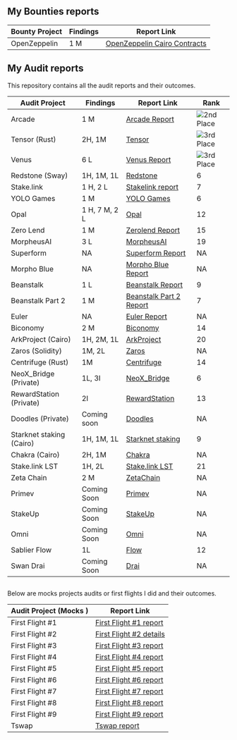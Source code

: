 
## My Bounties reports


| **Bounty Project** | **Findings**        | **Report Link**                                                                                                                                         
|-------------------|-------------------|---------------------------------------------------------------------------------------------------------------------------------------------------------|
| OpenZeppelin      | 1 M     | [OpenZeppelin Cairo Contracts](https://github.com/OpenZeppelin/cairo-contracts/security/advisories/GHSA-w2px-25pm-2cf9)                                            

## My Audit reports

This repository contains all the audit reports and their outcomes.

| **Audit Project** | **Findings**        | **Report Link**                                                                                                                                         | **Rank** |
|-------------------|-------------------|---------------------------------------------------------------------------------------------------------------------------------------------------------|----------|
| Arcade            | 1 M     | [Arcade Report](https://github.com/iftikharuddin/audit-reports/blob/master/cantina-audits/Arcade/arcade.md)                                             | ![2nd Place](https://img.shields.io/badge/Rank-2-yellow)        |
| Tensor (Rust)        | 2H, 1M | [Tensor](https://cantina.xyz/competitions/21787352-de2c-4a77-af09-cc0a250d1f04/leaderboard)       | ![3rd Place](https://img.shields.io/badge/Rank-3-orange)       |                                                                                                                  | NA       |
| Venus             | 6 L   | [Venus Report](https://github.com/iftikharuddin/audit-reports/blob/master/cantina-audits/Venus/venus.md)                                                | ![3rd Place](https://img.shields.io/badge/Rank-3-orange)        |
| Redstone (Sway)        | 1H, 1M, 1L | [Redstone](#)                     | 6       |                                                                                                                  | NA       |
| Stake.link        | 1 H, 2 L | [Stakelink report](https://github.com/iftikharuddin/audit-reports/blob/master/code-hawk-audits/stake.link/Iftikhar-stake.link.md)                       | 7        |
| YOLO Games        | 1 M      | [YOLO Games](https://github.com/iftikharuddin/audit-reports/blob/master/cantina-audits/YOLO%20Games/readme.md)                                                  | 6       |                                                                                     | NA       |
| Opal              | 1 H, 7 M, 2 L  | [Opal](https://github.com/iftikharuddin/audit-reports/tree/master/cantina-audits/opaldefi.xyz)                                                        | 12       |
| Zero Lend         | 1 M    | [Zerolend Report](https://github.com/iftikharuddin/audit-reports/tree/master/cantina-audits/ZeroLend)                                                  | 15       |
| MorpheusAI        | 3 L    | [MorpheusAI](https://github.com/iftikharuddin/audit-reports/blob/master/code-hawk-audits/MorpheusAI/Iftikhar-MorpheusAI.md)                            | 19       |
| Superform         | NA                | [Superform Report](https://github.com/iftikharuddin/audit-reports/tree/master/cantina-audits/superform)                                                | NA       |
| Morpho Blue       | NA                | [Morpho Blue Report](https://github.com/iftikharuddin/audit-reports/tree/master/cantina-audits/morpho-blue)                                            | NA       |
| Beanstalk         | 1 L       | [Beanstalk Report](https://github.com/iftikharuddin/audit-reports/blob/master/code-hawk-audits/Beanstalk/Iftikhar-Beanstalk-Part-1.md)                  | 9        |
| Beanstalk Part 2  | 1 M                | [Beanstalk Part 2 Report](https://github.com/iftikharuddin/audit-reports/blob/master/code-hawk-audits/Beanstalk%20-%20Beanstalk%20Part%202/Beanstalk-Part-2.md)                                                                                                                           | 7       |
| Euler             | NA                | [Euler Report](#)                                                                                                                                       | NA       |
| Biconomy          | 2 M    | [Biconomy](https://github.com/iftikharuddin/audit-reports/blob/master/code-hawk-audits/Biconomy%3A%20Nexus/Iftikhar-Biconomy_-Nexus.md)                     | 14       |                                                                                                                  | NA       |
| ArkProject (Cairo)        | 1H, 2M, 1L    | [ArkProject](https://github.com/iftikharuddin/audit-reports/blob/master/code-hawk-audits/ArkProject/Iftikhar-ArkProject_-NFT-Bridge.md)                     | 20       |                                                                                                                  | NA       |
| Zaros (Solidity)        | 1M, 2L    | [Zaros](https://github.com/iftikharuddin/audit-reports/blob/master/code-hawk-audits/Zaros/Iftikhar-Zaros-Part-1.md)                     | NA       |                                                                                                                  | NA       |
| Centrifuge (Rust)       | 1M  | [Centrifuge](https://cantina.xyz/competitions/a0a58a8b-247e-4203-b3cb-476ded9d5515/leaderboard)                     | 14       |                                                                                                                  | NA       |
| NeoX_Bridge (Private)       | 1L, 3I | [NeoX_Bridge](#)                     | 6       |                                                                                                                  | NA       |
| RewardStation (Private)        | 2I | [RewardStation](#)                     | 13       |                                                                                                                  | NA       |
| Doodles (Private)        | Coming soon | [Doodles](#)                     | NA       |                                                                                                                  | NA       |
| Starknet staking (Cairo)       | 1H, 1M, 1L | [Starknet staking](https://github.com/iftikharuddin/audit-reports/blob/master/code-hawk-audits/Starknet-Staking/Iftikhar-Staking.md)                     | 9       |                                                                                                                  | NA       |
| Chakra (Cairo)        | 2H, 1M | [Chakra](#)                     | NA       |                                                                                                                  | NA       |
| Stake.link LST        | 1H, 2L | [Stake.link LST](https://github.com/iftikharuddin/audit-reports/blob/master/code-hawk-audits/Liquid-Staking/Iftikhar-Liquid-Staking.md)                     | 21       |                                                                                                                  | NA       |
| Zeta Chain        | 2 M | [ZetaChain](#)                     | NA       |                                                                                                                  | NA       |
| Primev        | Coming Soon | [Primev](#)                     | NA       |                                                                                                                  | NA       |
| StakeUp        | Coming Soon | [StakeUp](#)                     | NA       |                                                                                                                  | NA       |
| Omni        | Coming Soon | [Omni](#)                     | NA       |                                                                                                                  | NA       |
| Sablier Flow        | 1L | [Flow](https://github.com/iftikharuddin/audit-reports/blob/master/code-hawk-audits/Flow/Iftikhar-Flow.md)                     | 12       |                                                                                                                  | NA       |
| Swan Drai        | Coming Soon | [Drai](#)                     | NA       |                                                                                                                  | NA       |


##

Below are mocks projects audits or first flights I did and their outcomes.

| Audit Project (Mocks )      | Report Link                                                                                           |
|---------------------|-------------------------------------------------------------------------------------------------------|
| First Flight #1     | [First Flight #1 report](https://github.com/iftikharuddin/audit-reports/blob/master/codehawk-first-flights/Iftikhar-First-Flight-%231_-PasswordStore.md) |
| First Flight #2     | [First Flight #2 details](https://github.com/iftikharuddin/audit-reports/blob/master/codehawk-first-flights/Iftikhar-First-Flight-%232_-Puppy-Raffle.md) |
| First Flight #3     | [First Flight #3 report](https://github.com/iftikharuddin/audit-reports/blob/master/codehawk-first-flights/Iftikhar-First-Flight-%233_-Thunder-Loan.md) |
| First Flight #4     | [First Flight #4 report](https://github.com/iftikharuddin/audit-reports/blob/master/codehawk-first-flights/Iftikhar-First-Flight-%234_-Boss-Bridge.md) |
| First Flight #5     | [First Flight #5 report](https://github.com/iftikharuddin/audit-reports/blob/master/codehawk-first-flights/Iftikhar-First-Flight-%235_-Santa's-List.md) |
| First Flight #6     | [First Flight #6 report](https://github.com/iftikharuddin/audit-reports/blob/8609c0d337bcb7ba9959533680d1b4937164248b/codehawk-first-flights/Iftikhar-First-Flight-%236_-Voting-Booth.md) |
| First Flight #7     | [First Flight #7 report](https://github.com/iftikharuddin/audit-reports/blob/master/codehawk-first-flights/Iftikhar-First-Flight-%237_-Horse-Store.md) |
| First Flight #8     | [First Flight #8 report](https://github.com/iftikharuddin/audit-reports/blob/master/codehawk-first-flights/Iftikhar-First-Flight-%238_-Math-Master.md) |
| First Flight #9     | [First Flight #9 report](https://github.com/iftikharuddin/audit-reports/blob/master/codehawk-first-flights/Iftikhar-First-Flight-%239_-Soulmate.md) |
| Tswap               | [Tswap report](https://github.com/iftikharuddin/audit-reports/blob/master/code-hawk-audits/security-course/5-t-swap-audit.md) |
